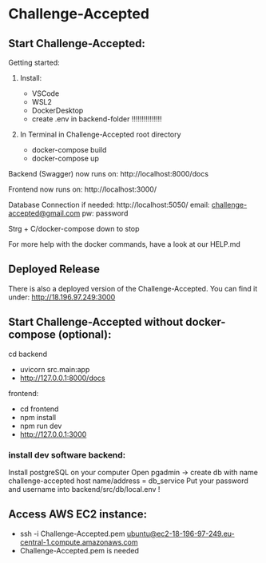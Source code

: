 # Challenge-Accepted

## Start Challenge-Accepted:

Getting started:

1. Install:

   - VSCode
   - WSL2
   - DockerDesktop
   - create .env in backend-folder !!!!!!!!!!!!!!!

2. In Terminal in Challenge-Accepted root directory
   - docker-compose build
   - docker-compose up

Backend (Swagger) now runs on:
http://localhost:8000/docs

Frontend now runs on:
http://localhost:3000/

Database Connection if needed:
http://localhost:5050/
email: challenge-accepted@gmail.com
pw: password

Strg + C/docker-compose down to stop

For more help with the docker commands, have a look at our HELP.md

## Deployed Release

There is also a deployed version of the Challenge-Accepted.
You can find it under: http://18.196.97.249:3000

## Start Challenge-Accepted without docker-compose (optional):

cd backend

- uvicorn src.main:app
- http://127.0.0.1:8000/docs

frontend:

- cd frontend
- npm install
- npm run dev
- http://127.0.0.1:3000

### install dev software backend:

Install postgreSQL on your computer
Open pgadmin -> create db with name challenge-accepted
host name/address = db_service
Put your password and username into backend/src/db/local.env !

## Access AWS EC2 instance:

- ssh -i Challenge-Accepted.pem ubuntu@ec2-18-196-97-249.eu-central-1.compute.amazonaws.com
- Challenge-Accepted.pem is needed
